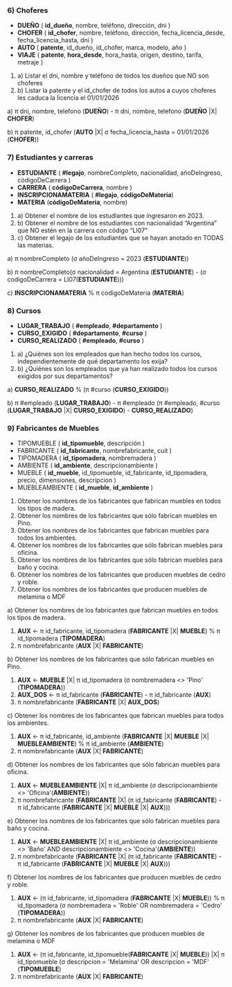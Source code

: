 ### 6) Choferes

 - **DUEÑO** ( **id_dueño**, nombre, teléfono, dirección, dni )
 - **CHOFER** ( **id_chofer**, nombre, teléfono, dirección, fecha_licencia_desde, fecha_licencia_hasta, dni )
 - **AUTO** ( **patente**, id_dueño, id_chofer, marca, modelo, año )
 - **VIAJE** ( **patente**, **hora_desde**, hora_hasta, origen, destino, tarifa, metraje )

1. a) Listar el dni, nombre y teléfono de todos los dueños que NO son choferes
2. b) Listar la patente y el id_chofer de todos los autos a cuyos choferes les caduca la licencia el 01/01/2026

a) π dni, nombre, telefono (**DUEÑO**) - π dni, nombre, telefono (**DUEÑO** |X| **CHOFER**)

b) π patente, id_chofer (**AUTO** |X| σ fecha_licencia_hasta = 01/01/2026 (**CHOFER**))

### 7) Estudiantes y carreras

- **ESTUDIANTE** ( **#legajo**, nombreCompleto, nacionalidad, añoDeIngreso, códigoDeCarrera )
- **CARRERA** ( **códigoDeCarrera**, nombre )
- **INSCRIPCIONAMATERIA** ( **#legajo**, **códigoDeMateria**)
- **MATERIA** (**códigoDeMateria**, nombre)

1. a) Obtener el nombre de los estudiantes que ingresaron en 2023.
2. b) Obtener el nombre de los estudiantes con nacionalidad “Argentina” que NO estén en la carrera con código “LI07”
3. c) Obtener el legajo de los estudiantes que se hayan anotado en TODAS las materias.

a) π nombreCompleto (σ añoDeIngreso = 2023 (**ESTUDIANTE**))

b) π nombreCompleto(σ nacionalidad = Argentina (**ESTUDIANTE**) - (σ codigoDeCarrera = LI07(**ESTUDIANTE**)))

c) **INSCRIPCIONAMATERIA** % π codigoDeMateria (**MATERIA**)

### 8) Cursos

- **LUGAR_TRABAJO** ( **#empleado**, **#departamento** )
- **CURSO_EXIGIDO** ( **#departamento**, **#curso** )
- **CURSO_REALIZADO** ( **#empleado**, **#curso** )

1. a) ¿Quiénes son los empleados que han hecho todos los cursos, independientemente de qué departamento los exija?
2. b) ¿Quiénes son los empleados que ya han realizado todos los cursos exigidos por sus departamentos?

a) **CURSO_REALIZADO** % (π #curso (**CURSO_EXIGIDO**))

b) π #empleado (**LUGAR_TRABAJO**) - π #empleado (π #empleado, #curso (**LUGAR_TRABAJO** |X| **CURSO_EXIGIDO**) - **CURSO_REALIZADO**)

### 9) Fabricantes de Muebles

- TIPOMUEBLE ( **id_tipomueble**, descripción )
- FABRICANTE ( **id_fabricante**, nombrefabricante, cuit )
- TIPOMADERA ( **id_tipomadera**, nombremadera )
- AMBIENTE ( **id_ambiente**, descripcionambiente )
- MUEBLE ( **id_mueble**, id_tipomueble, id_fabricante, id_tipomadera, precio, dimensiones, descripcion )
- MUEBLEAMBIENTE ( **id_mueble**, **id_ambiente** )

1. Obtener los nombres de los fabricantes que fabrican muebles en todos los tipos de madera.
2. Obtener los nombres de los fabricantes que sólo fabrican muebles en Pino.
3. Obtener los nombres de los fabricantes que fabrican muebles para todos los ambientes.
4. Obtener los nombres de los fabricantes que sólo fabrican muebles para oficina.
5. Obtener los nombres de los fabricantes que sólo fabrican muebles para baño y cocina.
6. Obtener los nombres de los fabricantes que producen muebles de cedro y roble.
7. Obtener los nombres de los fabricantes que producen muebles de melamina o MDF

a) Obtener los nombres de los fabricantes que fabrican muebles en todos los tipos de madera.

 1. **AUX** <- π id_fabricante, id_tipomadera (**FABRICANTE** |X| **MUEBLE**) % π id_tipomadera (**TIPOMADERA**)
 2.  π nombrefabricante (**AUX** |X| **FABRICANTE**)

b) Obtener los nombres de los fabricantes que sólo fabrican muebles en Pino.

 1. **AUX** <- **MUEBLE** |X| π id_tipomadera (σ nombremadera <> 'Pino' (**TIPOMADERA**))
 2. **AUX_DOS** <- π id_fabricante (**FABRICANTE**) - π id_fabricante (**AUX**)
 3. π nombrefabricante (**FABRICANTE** |X| **AUX_DOS**)

c) Obtener los nombres de los fabricantes que fabrican muebles para todos los ambientes.

1. **AUX** <- π id_fabricante, id_ambiente (**FABRICANTE** |X| **MUEBLE** |X| **MUEBLEAMBIENTE**) % π id_ambiente (**AMBIENTE**)
2. π nombrefabricante (**AUX** |X| **FABRICANTE**)

d) Obtener los nombres de los fabricantes que sólo fabrican muebles para oficina.

 1. **AUX** <- **MUEBLEAMBIENTE** |X| π id_ambiente (σ descripcionambiente <> 'Oficina'(**AMBIENTE**))
 2. π nombrefabricante (**FABRICANTE** |X| (π id_fabricante (**FABRICANTE**) - π id_fabricante (**FABRICANTE** |X| **MUEBLE** |X| **AUX**)))

e) Obtener los nombres de los fabricantes que sólo fabrican muebles para baño y cocina.

 1. **AUX** <- **MUEBLEAMBIENTE** |X| π id_ambiente (σ descripcionambiente <> 'Baño' AND descripcionambiente <> 'Cocina'(**AMBIENTE**))
 2. π nombrefabricante (**FABRICANTE** |X| (π id_fabricante (**FABRICANTE**) - π id_fabricante (**FABRICANTE** |X| **MUEBLE** |X| **AUX**)))

f) Obtener los nombres de los fabricantes que producen muebles de cedro y roble.

1. **AUX** <- (π id_fabricante, id_tipomadera (**FABRICANTE** |X| **MUEBLE**)) % π id_tipomadera (σ nombremadera = 'Roble' OR nombremadera = 'Cedro' (**TIPOMADERA**))
2. π nombrefabricante (**AUX** |X| **FABRICANTE**)

g) Obtener los nombres de los fabricantes que producen muebles de melamina o MDF

1. **AUX** <- (π id_fabricante, id_tipomueble(**FABRICANTE** |X| **MUEBLE**)) |X| π id_tipomueble (σ descripcion = 'Melamina' OR descripcion = 'MDF' (**TIPOMUEBLE**)
2. π nombrefabricante (**AUX** |X| **FABRICANTE**)

